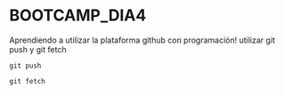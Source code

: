 # BOOTCAMP_DIA4
Aprendiendo a utilizar la plataforma github con programación!
utilizar git push y git fetch
```branch
git push
```
```branch
git fetch
```
